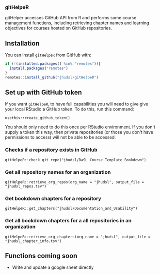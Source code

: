 ### gitHelpeR

gitHelper accesses GitHub API from R and performs some course management functions, including retrieving chapter names and learning objectives for courses hosted on GitHub repositories.

## Installation

You can install `gitHelpeR` from GitHub with:

``` r
if (!(installed.packages() %in% "remotes")){
  install.packages("remotes")
}
remotes::install_github("jhudsl/gitHelpeR")
```

## Set up with GitHub token

If you want `gitHelpeR`, to have full capabilities you will need to give give your local RStudio a GitHub token.
To do this, run this command:

```
usethis::create_github_token()
```
You should only need to do this once per RStudio environment.
If you don't supply a token this way, then private repositories (or those you don't have permissions to access) will not be able to be accessed.

### Checks if a repository exists in GitHub

```
gitHelpeR::check_git_repo("jhudsl/DaSL_Course_Template_Bookdown")
```

### Get all repository names for an organization

```
gitHelpeR::retrieve_org_repos(org_name = "jhudsl", output_file = "jhudsl_repos.tsv")
```

### Get bookdown chapters for a repository

```
gitHelpeR::get_chapters("jhudsl/Documentation_and_Usability")
```

### Get all bookdown chapters for a all repositories in an organization
```
gitHelpeR::retrieve_org_chapters(org_name = "jhudsl", output_file = "jhudsl_chapter_info.tsv")
```

## Functions coming soon

- Write and update a google sheet directly
